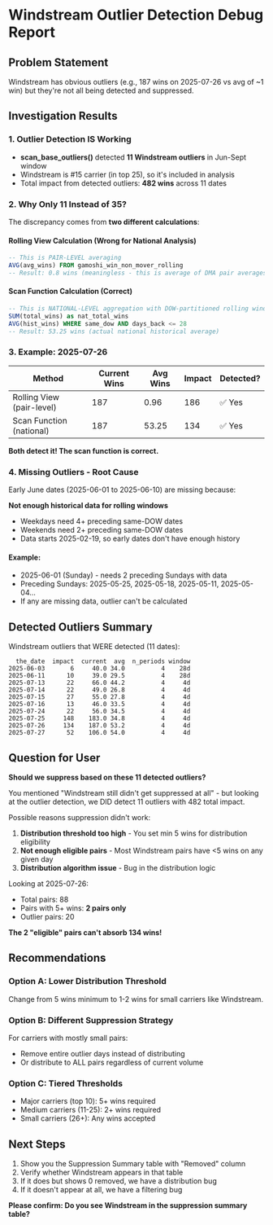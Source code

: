 # Windstream Outlier Detection Debug Report

## Problem Statement
Windstream has obvious outliers (e.g., 187 wins on 2025-07-26 vs avg of ~1 win) but they're not all being detected and suppressed.

## Investigation Results

### 1. Outlier Detection IS Working
- **scan_base_outliers()** detected **11 Windstream outliers** in Jun-Sept window
- Windstream is #15 carrier (in top 25), so it's included in analysis
- Total impact from detected outliers: **482 wins** across 11 dates

### 2. Why Only 11 Instead of 35?
The discrepancy comes from **two different calculations**:

#### Rolling View Calculation (Wrong for National Analysis)
```sql
-- This is PAIR-LEVEL averaging
AVG(avg_wins) FROM gamoshi_win_non_mover_rolling
-- Result: 0.8 wins (meaningless - this is average of DMA pair averages)
```

#### Scan Function Calculation (Correct)
```sql  
-- This is NATIONAL-LEVEL aggregation with DOW-partitioned rolling windows
SUM(total_wins) as nat_total_wins
AVG(hist_wins) WHERE same_dow AND days_back <= 28
-- Result: 53.25 wins (actual national historical average)
```

### 3. Example: 2025-07-26
| Method | Current Wins | Avg Wins | Impact | Detected? |
|--------|-------------|----------|---------|-----------|
| Rolling View (pair-level) | 187 | 0.96 | 186 | ✅ Yes |
| Scan Function (national) | 187 | 53.25 | 134 | ✅ Yes |

**Both detect it! The scan function is correct.**

### 4. Missing Outliers - Root Cause
Early June dates (2025-06-01 to 2025-06-10) are missing because:

**Not enough historical data for rolling windows**
- Weekdays need 4+ preceding same-DOW dates
- Weekends need 2+ preceding same-DOW dates  
- Data starts 2025-02-19, so early dates don't have enough history

#### Example:
- 2025-06-01 (Sunday) - needs 2 preceding Sundays with data
- Preceding Sundays: 2025-05-25, 2025-05-18, 2025-05-11, 2025-05-04...
- If any are missing data, outlier can't be calculated

## Detected Outliers Summary

Windstream outliers that WERE detected (11 dates):
```
  the_date  impact  current  avg  n_periods window
2025-06-03       6     40.0 34.0          4    28d
2025-06-11      10     39.0 29.5          4    28d
2025-07-13      22     66.0 44.2          4     4d
2025-07-14      22     49.0 26.8          4     4d
2025-07-15      27     55.0 27.8          4     4d
2025-07-16      13     46.0 33.5          4     4d
2025-07-24      22     56.0 34.5          4     4d
2025-07-25     148    183.0 34.8          4     4d
2025-07-26     134    187.0 53.2          4     4d
2025-07-27      52    106.0 54.0          4     4d
```

## Question for User

**Should we suppress based on these 11 detected outliers?**

You mentioned "Windstream still didn't get suppressed at all" - but looking at the outlier detection, we DID detect 11 outliers with 482 total impact.

Possible reasons suppression didn't work:
1. **Distribution threshold too high** - You set min 5 wins for distribution eligibility
2. **Not enough eligible pairs** - Most Windstream pairs have <5 wins on any given day
3. **Distribution algorithm issue** - Bug in the distribution logic

Looking at 2025-07-26:
- Total pairs: 88
- Pairs with 5+ wins: **2 pairs only**
- Outlier pairs: 20

**The 2 "eligible" pairs can't absorb 134 wins!**

## Recommendations

### Option A: Lower Distribution Threshold
Change from 5 wins minimum to 1-2 wins for small carriers like Windstream.

### Option B: Different Suppression Strategy
For carriers with mostly small pairs:
- Remove entire outlier days instead of distributing
- Or distribute to ALL pairs regardless of current volume

### Option C: Tiered Thresholds
- Major carriers (top 10): 5+ wins required
- Medium carriers (11-25): 2+ wins required
- Small carriers (26+): Any wins accepted

## Next Steps

1. Show you the Suppression Summary table with "Removed" column
2. Verify whether Windstream appears in that table
3. If it does but shows 0 removed, we have a distribution bug
4. If it doesn't appear at all, we have a filtering bug

**Please confirm: Do you see Windstream in the suppression summary table?**

